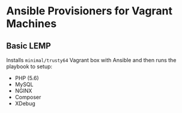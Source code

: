# Ansible Provisioners for Vagrant Machines

## Basic LEMP

Installs ```minimal/trusty64``` Vagrant box with Ansible and then runs the playbook to setup:

- PHP (5.6)
- MySQL
- NGINX
- Composer
- XDebug
